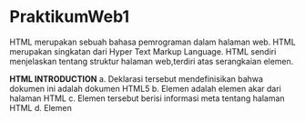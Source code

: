 # PraktikumWeb1
HTML merupakan sebuah bahasa pemrograman dalam halaman web. HTML merupakan singkatan dari Hyper Text Markup Language.
HTML sendiri menjelaskan tentang struktur halaman web,terdiri atas serangkaian elemen.

<b>HTML INTRODUCTION</b>
a. Deklarasi tersebut <!DOCTYPE html>mendefinisikan bahwa dokumen ini adalah dokumen HTML5
b. Elemen <html>adalah elemen akar dari halaman HTML
c. Elemen tersebut <head>berisi informasi meta tentang halaman HTML
d. Elemen <title>menentukan judul untuk halaman HTML (yang ditampilkan di bilah judul browser atau di tab halaman)
e. Elemen <body>mendefinisikan badan dokumen, dan merupakan wadah untuk semua konten yang terlihat, seperti judul, paragraf, gambar, hyperlink, tabel, daftar, dll.
f. Elemen <h1>mendefinisikan judul besar
g. Elemen <p>mendefinisikan paragraf

  Pada HTML sendiri terdapat elemen, elemen html merupakan komponen yang menyusun dokumen HTML diawali dengan tag pembuka dan diakhiri dengan tag penutup
  
